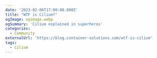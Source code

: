 ```yaml
---
date: '2023-02-06T17:00:00.000Z'
title: "WTF is Cilium?"
ogImage: ogimage.webp
ogSummary: 'Cilium explained in superheros'
categories:
  - Community
externalUrl: 'https://blog.container-solutions.com/wtf-is-cilium'
tags:
  - Cilium
---
```

